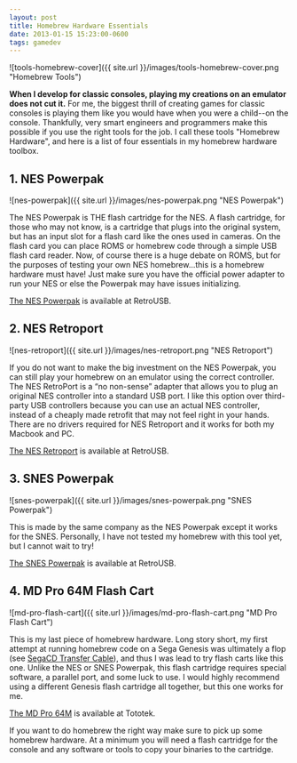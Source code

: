 ```yaml
---
layout: post
title: Homebrew Hardware Essentials
date: 2013-01-15 15:23:00-0600
tags: gamedev
---
```


![tools-homebrew-cover]({{ site.url }}/images/tools-homebrew-cover.png "Homebrew Tools")

**When I develop for classic consoles, playing my creations on an emulator does not cut it.** For me, the biggest thrill of creating games for classic consoles is playing them like you would have when you were a child--on the console. Thankfully, very smart engineers and programmers make this possible if you use the right tools for the job. I call these tools "Homebrew Hardware", and here is a list of four essentials in my homebrew hardware toolbox.

## 1. NES Powerpak

![nes-powerpak]({{ site.url }}/images/nes-powerpak.png "NES Powerpak")

The NES Powerpak is THE flash cartridge for the NES. A flash cartridge, for those who may not know, is a cartridge that plugs into the original system, but has an input slot for a flash card like the ones used in cameras. On the flash card you can place ROMS or homebrew code through a simple USB flash card reader. Now, of course there is a huge debate on ROMS, but for the purposes of testing your own NES homebrew...this is a homebrew hardware must have! Just make sure you have the official power adapter to run your NES or else the Powerpak may have issues initializing.

[The NES Powerpak](http://www.retrousb.com/product_info.php?products_id=34) is available at RetroUSB.

## 2. NES Retroport

![nes-retroport]({{ site.url }}/images/nes-retroport.png "NES Retroport")

If you do not want to make the big investment on the NES Powerpak, you can still play your homebrew on an emulator using the correct controller. The NES RetroPort is a “no non-sense” adapter that allows you to plug an original NES controller into a standard USB port. I like this option over third-party USB controllers because you can use an actual NES controller, instead of a cheaply made retrofit that may not feel right in your hands. There are no drivers required for NES Retroport and it works for both my Macbook and PC.

[The NES Retroport](http://www.retrousb.com/product_info.php?products_id=28) is available at RetroUSB.

## 3. SNES Powerpak

![snes-powerpak]({{ site.url }}/images/snes-powerpak.png "SNES Powerpak")

This is made by the same company as the NES Powerpak except it works for the SNES. Personally, I have not tested my homebrew with this tool yet, but I cannot wait to try!

[The SNES Powerpak](http://www.retrousb.com/product_info.php?products_id=84) is available at RetroUSB.

## 4. MD Pro 64M Flash Cart

![md-pro-flash-cart]({{ site.url }}/images/md-pro-flash-cart.png "MD Pro Flash Cart")

This is my last piece of homebrew hardware. Long story short, my first attempt at running homebrew code on a Sega Genesis was ultimately a flop (see [SegaCD Transfer Cable](http://www.jarrodparkes.com/segacd-transfer-cable/)), and thus I was lead to try flash carts like this one. Unlike the NES or SNES Powerpak, this flash cartridge requires special software, a parallel port, and some luck to use. I would highly recommend using a different Genesis flash cartridge all together, but this one works for me.

[The MD Pro 64M](http://www.tototek.com/store/index.php?main_page=product_info&amp;products_id=59) is available at Tototek.

If you want to do homebrew the right way make sure to pick up some homebrew hardware. At a minimum you will need a flash cartridge for the console and any software or tools to copy your binaries to the cartridge.